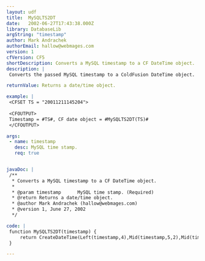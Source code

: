 ```yaml
---
layout: udf
title:  MySQLTS2DT
date:   2002-06-27T17:43:38.000Z
library: DatabaseLib
argString: "timestamp"
author: Mark Andrachek
authorEmail: hallow@webmages.com
version: 1
cfVersion: CF5
shortDescription: Converts a MySQL timestamp to a CF DateTime object.
description: |
 Converts the passed MySQL timestamp to a ColdFusion DateTime object.

returnValue: Returns a date/time object.

example: |
 <CFSET TS = "20011211145204">
 
 <CFOUTPUT>
 Timestamp = #TS#, CF date object = #MySQLTS2DT(TS)#
 </CFOUTPUT>

args:
 - name: timestamp
   desc: MySQL time stamp.
   req: true


javaDoc: |
 /**
  * Converts a MySQL timestamp to a CF DateTime object.
  * 
  * @param timestamp      MySQL time stamp. (Required)
  * @return Returns a date/time object. 
  * @author Mark Andrachek (hallow@webmages.com) 
  * @version 1, June 27, 2002 
  */

code: |
 function MySQLTS2DT(timestamp) {
     return CreateDateTime(Left(timestamp,4),Mid(timestamp,5,2),Mid(timestamp,7,2),Mid(timestamp,9,2),Mid(timestamp,11,2),Mid(timestamp,13,2));
 }

---
```



